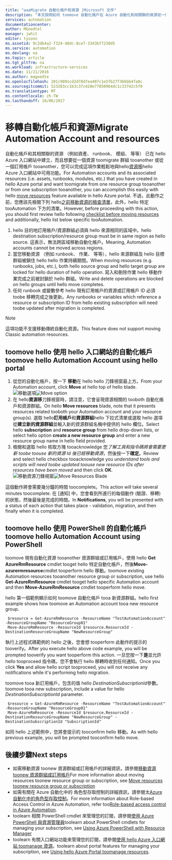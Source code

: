 ```yaml
---
title: "aaaMigrate 自動化帳戶和資源 |Microsoft 文件"
description: "本文說明如何 toomove 自動化帳戶在 Azure 自動化和相關聯的資源從一個訂用帳戶 tooanother。"
services: automation
documentationcenter: 
author: MGoedtel
manager: jwhit
editor: tysonn
ms.assetid: 9c2db4a2-f324-48dc-8ce7-3343bf7230d5
ms.service: automation
ms.devlang: na
ms.topic: article
ms.tgt_pltfrm: na
ms.workload: infrastructure-services
ms.date: 11/21/2016
ms.author: magoedte
ms.openlocfilehash: 201c9091cd2d78d7ea407c1e5fb27f366bb4fa8c
ms.sourcegitcommit: 523283cc1b3c37c428e77850964dc1c33742c5f0
ms.translationtype: MT
ms.contentlocale: zh-TW
ms.lasthandoff: 10/06/2017
---
```

# <a name="migrate-automation-account-and-resources"></a><span data-ttu-id="df6cb-103">移轉自動化帳戶和資源</span><span class="sxs-lookup"><span data-stu-id="df6cb-103">Migrate Automation Account and resources</span></span>
<span data-ttu-id="df6cb-104">自動化帳戶和其相關聯的資源 （例如資產、 runbook、 模組、 等等） 已在 hello Azure 入口網站中建立，而且想要從一個資源 toomigrate 群組 tooanother 或從一個訂用帳戶 tooanother，您可以完成這項作業輕鬆地與hello[資源移](../azure-resource-manager/resource-group-move-resources.md)hello Azure 入口網站中可用功能。</span><span class="sxs-lookup"><span data-stu-id="df6cb-104">For Automation accounts and its associated resources (i.e. assets, runbooks, modules, etc.) that you have created in hello Azure portal and want toomigrate from one resource group tooanother or from one subscription tooanother, you can accomplish this easily with hello [move resources](../azure-resource-manager/resource-group-move-resources.md) feature available in hello Azure portal.</span></span> <span data-ttu-id="df6cb-105">不過，此動作之前，您應該先檢閱下列 hello[之前移動資源的檢查清單](../azure-resource-manager/resource-group-move-resources.md#checklist-before-moving-resources)，此外，hello 特定 tooAutomation 下方的清單。</span><span class="sxs-lookup"><span data-stu-id="df6cb-105">However, before proceeding with this action, you should first review hello following [checklist before moving resources](../azure-resource-manager/resource-group-move-resources.md#checklist-before-moving-resources) and additionally, hello list below specific tooAutomation.</span></span>   

1. <span data-ttu-id="df6cb-106">hello 目的地訂用帳戶/資源群組必須與 hello 來源相同的區域中。</span><span class="sxs-lookup"><span data-stu-id="df6cb-106">hello destination subscription/resource group must be in same region as hello source.</span></span>  <span data-ttu-id="df6cb-107">這表示，無法跨區域移動自動化帳戶。</span><span class="sxs-lookup"><span data-stu-id="df6cb-107">Meaning, Automation accounts cannot be moved across regions.</span></span>
2. <span data-ttu-id="df6cb-108">當您移動資源 （例如 runbook、 作業、 等等），hello 來源群組及 hello 目標群組被鎖住 hello hello 作業持續期間。</span><span class="sxs-lookup"><span data-stu-id="df6cb-108">When moving resources (e.g. runbooks, jobs, etc.), both hello source group and hello target group are locked for hello duration of hello operation.</span></span> <span data-ttu-id="df6cb-109">寫入和刪除作業 hello 移動作業完成之前被封鎖於 hello 群組。</span><span class="sxs-lookup"><span data-stu-id="df6cb-109">Write and delete operations are blocked on hello groups until hello move completes.</span></span>  
3. <span data-ttu-id="df6cb-110">任何 runbook 或變數參考 hello 現有訂用帳戶的資源或訂用帳戶 ID 必須 toobe 移轉完成之後更新。</span><span class="sxs-lookup"><span data-stu-id="df6cb-110">Any runbooks or variables which reference a resource or subscription ID from hello existing subscription will need toobe updated after migration is completed.</span></span>   

> [!NOTE]
> <span data-ttu-id="df6cb-111">這項功能不支援移動傳統自動化資源。</span><span class="sxs-lookup"><span data-stu-id="df6cb-111">This feature does not support moving Classic automation resources.</span></span>
>
>

## <a name="toomove-hello-automation-account-using-hello-portal"></a><span data-ttu-id="df6cb-112">toomove hello 使用 hello 入口網站的自動化帳戶</span><span class="sxs-lookup"><span data-stu-id="df6cb-112">toomove hello Automation Account using hello portal</span></span>
1. <span data-ttu-id="df6cb-113">從您的自動化帳戶，按一下 **移動**在 hello hello 刀鋒視窗最上方。</span><span class="sxs-lookup"><span data-stu-id="df6cb-113">From your Automation account, click **Move** at hello top of hello blade.</span></span><br> <span data-ttu-id="df6cb-114">![移動選項](media/automation-migrate-account-subscription/automation-menu-move.png)</span><span class="sxs-lookup"><span data-stu-id="df6cb-114">![Move option](media/automation-migrate-account-subscription/automation-menu-move.png)</span></span><br>
2. <span data-ttu-id="df6cb-115">在 hello**資源移**刀鋒視窗時，請注意，它會呈現資源相關的 tooboth 自動化帳戶和資源群組。</span><span class="sxs-lookup"><span data-stu-id="df6cb-115">On hello **Move resources** blade, note that it presents resources related tooboth your Automation account and your resource group(s).</span></span>  <span data-ttu-id="df6cb-116">選取 hello**訂用帳戶**和**資源群組**hello 下拉式清單或選取 hello 選項從**建立新的資源群組**並輸入新的資源群組名稱中提供的 hello 欄位。</span><span class="sxs-lookup"><span data-stu-id="df6cb-116">Select hello **subscription** and **resource group** from hello drop-down lists, or select hello option **create a new resource group** and enter a new resource group name in hello field provided.</span></span>  
3. <span data-ttu-id="df6cb-117">檢閱和選取 hello 核取方塊 tooacknowledge 您*了解工具和指令碼將會需要更新 toobe toouse 新的資源 Id 後已經移動資源*，然後按一下**確定**。</span><span class="sxs-lookup"><span data-stu-id="df6cb-117">Review and select hello checkbox tooacknowledge you *understand tools and scripts will need toobe updated toouse new resource IDs after resources have been moved* and then click **OK**.</span></span><br> <span data-ttu-id="df6cb-118">![移動資源刀鋒視窗](media/automation-migrate-account-subscription/automation-move-resources-blade.png)</span><span class="sxs-lookup"><span data-stu-id="df6cb-118">![Move Resources Blade](media/automation-migrate-account-subscription/automation-move-resources-blade.png)</span></span><br>   

<span data-ttu-id="df6cb-119">這個動作將會需要幾分鐘的時間 toocomplete。</span><span class="sxs-lookup"><span data-stu-id="df6cb-119">This action will take several minutes toocomplete.</span></span>  <span data-ttu-id="df6cb-120">在 [通知] 中，您會看到所進行的每個動作 (驗證、移轉) 的狀態，然後最後是完成的時間。</span><span class="sxs-lookup"><span data-stu-id="df6cb-120">In **Notifications**, you will be presented with a status of each action that takes place - validation, migration, and then finally when it is completed.</span></span>     

## <a name="toomove-hello-automation-account-using-powershell"></a><span data-ttu-id="df6cb-121">toomove hello 使用 PowerShell 的自動化帳戶</span><span class="sxs-lookup"><span data-stu-id="df6cb-121">toomove hello Automation Account using PowerShell</span></span>
<span data-ttu-id="df6cb-122">toomove 現有自動化資源 tooanother 資源群組或訂用帳戶，使用 hello **Get AzureRmResource** cmdlet tooget hello 特定自動化帳戶，然後**Move-azurermresource**cmdlet tooperform hello 移動。</span><span class="sxs-lookup"><span data-stu-id="df6cb-122">toomove existing Automation resources tooanother resource group or subscription, use hello  **Get-AzureRmResource** cmdlet tooget hello specific Automation account and then **Move-AzureRmResource** cmdlet tooperform hello move.</span></span>

<span data-ttu-id="df6cb-123">hello 第一個範例顯示如何 toomove 自動化帳戶 tooa 新資源群組。</span><span class="sxs-lookup"><span data-stu-id="df6cb-123">hello first example shows how toomove an Automation account tooa new resource group.</span></span>

   ```
    $resource = Get-AzureRmResource -ResourceName "TestAutomationAccount" -ResourceGroupName "ResourceGroup01"
    Move-AzureRmResource -ResourceId $resource.ResourceId -DestinationResourceGroupName "NewResourceGroup"
   ```

<span data-ttu-id="df6cb-124">執行上述程式碼範例的 hello 之後，您會想 tooperform 此動作的提示的 tooverify。</span><span class="sxs-lookup"><span data-stu-id="df6cb-124">After you execute hello above code example, you will be prompted tooverify you want tooperform this action.</span></span>  <span data-ttu-id="df6cb-125">一旦您按一下**是**並允許 hello tooproceed 指令碼，您不會執行 hello 移轉時收到任何通知。</span><span class="sxs-lookup"><span data-stu-id="df6cb-125">Once you click **Yes** and allow hello script tooproceed, you will not receive any notifications while it's performing hello migration.</span></span>  

<span data-ttu-id="df6cb-126">toomove tooa 新訂用帳戶，包含的值 hello *DestinationSubscriptionId*參數。</span><span class="sxs-lookup"><span data-stu-id="df6cb-126">toomove tooa new subscription, include a value for hello *DestinationSubscriptionId* parameter.</span></span>

   ```
    $resource = Get-AzureRmResource -ResourceName "TestAutomationAccount" -ResourceGroupName "ResourceGroup01"
    Move-AzureRmResource -ResourceId $resource.ResourceId -DestinationResourceGroupName "NewResourceGroup" -DestinationSubscriptionId "SubscriptionId"
   ```

<span data-ttu-id="df6cb-127">如同 hello 上述範例中，您將會提示的 tooconfirm hello 移動。</span><span class="sxs-lookup"><span data-stu-id="df6cb-127">As with hello previous example, you will be prompted tooconfirm hello move.</span></span>  

## <a name="next-steps"></a><span data-ttu-id="df6cb-128">後續步驟</span><span class="sxs-lookup"><span data-stu-id="df6cb-128">Next steps</span></span>
* <span data-ttu-id="df6cb-129">如需移動資源 toonew 資源群組或訂用帳戶的詳細資訊，請參閱[移動資源 toonew 資源群組或訂用帳戶](../azure-resource-manager/resource-group-move-resources.md)</span><span class="sxs-lookup"><span data-stu-id="df6cb-129">For more information about moving resources toonew resource group or subscription, see [Move  resources toonew resource group or subscription](../azure-resource-manager/resource-group-move-resources.md)</span></span>
* <span data-ttu-id="df6cb-130">如需有關在 Azure 自動化中的 角色型存取控制的詳細資訊，請參閱太[Azure 自動化中的角色型存取控制](automation-role-based-access-control.md)。</span><span class="sxs-lookup"><span data-stu-id="df6cb-130">For more information about Role-based Access Control in Azure Automation, refer too[Role-based access control in Azure Automation](automation-role-based-access-control.md).</span></span>
* <span data-ttu-id="df6cb-131">toolearn 相關 PowerShell cmdlet 來管理您的訂閱，請參閱[使用 Azure PowerShell 與資源管理員](../azure-resource-manager/powershell-azure-resource-manager.md)</span><span class="sxs-lookup"><span data-stu-id="df6cb-131">toolearn about PowerShell cmdlets for managing your subscription, see [Using Azure PowerShell with Resource Manager](../azure-resource-manager/powershell-azure-resource-manager.md)</span></span>
* <span data-ttu-id="df6cb-132">toolearn 有關入口網站功能來管理您的訂閱，請參閱[使用 hello Azure 入口網站 toomanage 資源](../azure-resource-manager/resource-group-portal.md)。</span><span class="sxs-lookup"><span data-stu-id="df6cb-132">toolearn about portal features for managing your subscription, see [Using hello Azure Portal toomanage resources](../azure-resource-manager/resource-group-portal.md).</span></span>
